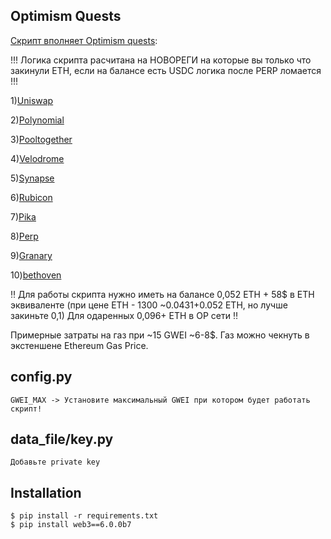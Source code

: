 ## Optimism Quests

[Скрипт вполняет Optimism quests](https://galxe.com/Optimism/campaign/GC6xiUtedg):

!!! Логика скрипта расчитана на НОВОРЕГИ на которые вы только что закинули ETH, если на балансе есть USDC логика после PERP ломается !!!

  1)[Uniswap](https://galxe.com/Optimism/campaign/GC6NiUtWQn)

  2)[Polynomial](https://galxe.com/Optimism/campaign/GCohiUtB2E)

  3)[Pooltogether](https://galxe.com/Optimism/campaign/GC1ZiUtRRW)

  4)[Velodrome](https://galxe.com/Optimism/campaign/GCpRiUtr5w)

  5)[Synapse](https://galxe.com/Optimism/campaign/GCp8iUtuvp)

  6)[Rubicon](https://galxe.com/Optimism/campaign/GCYaiUtX17)

  7)[Pika](https://galxe.com/Optimism/campaign/GCYUiUtXry)

  8)[Perp](https://galxe.com/Optimism/campaign/GCmCiUtj6d)

  9)[Granary](https://galxe.com/Optimism/campaign/GCZeiUtyYt)

  10)[bethoven](https://galxe.com/Optimism/campaign/GCZpiUtEUv)
  
‼️
Для работы скрипта нужно иметь на балансе 0,052 ETH + 58$ в ETH эквиваленте  (при цене ETH - 1300 ~0.0431+0.052 ETH, но лучше закиньте 0,1) 
Для одаренных 0,096+ ETH в OP сети 
‼️
  
Примерные затраты на газ при ~15 GWEI ~6-8$. Газ можно чекнуть в экстеншене Ethereum Gas Price.

## config.py

```
GWEI_MAX -> Установите максимальный GWEI при котором будет работать скрипт!
```
## data_file/key.py
```
Добавьте private key
```


## Installation
```
$ pip install -r requirements.txt
$ pip install web3==6.0.0b7
```
